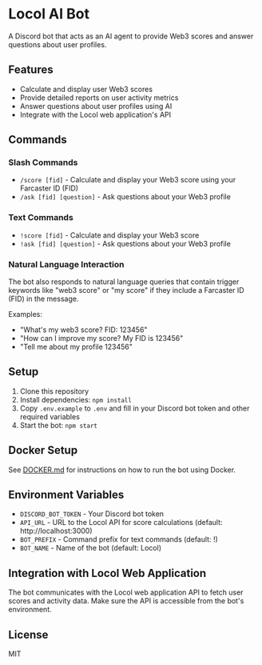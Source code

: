# Locol AI Bot

A Discord bot that acts as an AI agent to provide Web3 scores and answer questions about user profiles.

## Features

- Calculate and display user Web3 scores
- Provide detailed reports on user activity metrics
- Answer questions about user profiles using AI
- Integrate with the Locol web application's API

## Commands

### Slash Commands

- `/score [fid]` - Calculate and display your Web3 score using your Farcaster ID (FID)
- `/ask [fid] [question]` - Ask questions about your Web3 profile

### Text Commands

- `!score [fid]` - Calculate and display your Web3 score
- `!ask [fid] [question]` - Ask questions about your Web3 profile

### Natural Language Interaction

The bot also responds to natural language queries that contain trigger keywords like "web3 score" or "my score" if they include a Farcaster ID (FID) in the message.

Examples:

- "What's my web3 score? FID: 123456"
- "How can I improve my score? My FID is 123456"
- "Tell me about my profile 123456"

## Setup

1. Clone this repository
2. Install dependencies: `npm install`
3. Copy `.env.example` to `.env` and fill in your Discord bot token and other required variables
4. Start the bot: `npm start`

## Docker Setup

See [DOCKER.md](DOCKER.md) for instructions on how to run the bot using Docker.

## Environment Variables

- `DISCORD_BOT_TOKEN` - Your Discord bot token
- `API_URL` - URL to the Locol API for score calculations (default: http://localhost:3000)
- `BOT_PREFIX` - Command prefix for text commands (default: !)
- `BOT_NAME` - Name of the bot (default: Locol)

## Integration with Locol Web Application

The bot communicates with the Locol web application API to fetch user scores and activity data. Make sure the API is accessible from the bot's environment.

## License

MIT
